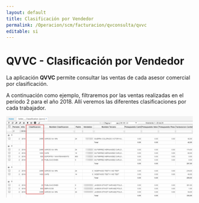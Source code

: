 ```yaml
---
layout: default
title: Clasificación por Vendedor
permalink: /Operacion/scm/facturacion/qvconsulta/qvvc
editable: si
---
```


# QVVC - Clasificación por Vendedor

La aplicación **QVVC** permite consultar las ventas de cada asesor comercial por clasificación.  

A continuación como ejemplo, filtraremos por las ventas realizadas en el periodo 2 para el año 2018. Allí veremos las diferentes clasificaciones por cada trabajador.  

![](qvvc.png)

